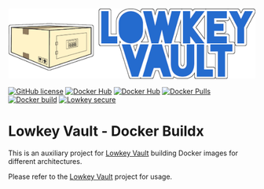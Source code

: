 ![LowkeyVault](https://raw.githubusercontent.com/nagyesta/lowkey-vault/main/.github/assets/LowkeyVault-logo-full.png)

[![GitHub license](https://img.shields.io/github/license/nagyesta/lowkey-vault-docker-buildx?color=informational)](https://raw.githubusercontent.com/nagyesta/lowkey-vault-docker-buildx/main/LICENSE)
[![Docker Hub](https://img.shields.io/docker/v/nagyesta/lowkey-vault?sort=semver&arch=amd64&logo=docker&label=amd64)](https://hub.docker.com/r/nagyesta/lowkey-vault)
[![Docker Hub](https://img.shields.io/docker/v/nagyesta/lowkey-vault?sort=date&arch=arm64&logo=docker&label=multi-arch)](https://hub.docker.com/r/nagyesta/lowkey-vault)
[![Docker Pulls](https://img.shields.io/docker/pulls/nagyesta/lowkey-vault?logo=docker)](https://hub.docker.com/r/nagyesta/lowkey-vault)
[![Docker build](https://img.shields.io/github/actions/workflow/status/nagyesta/lowkey-vault-docker-buildx/gradle.yml?logo=github&branch=main)](https://github.com/nagyesta/lowkey-vault-docker-buildx/actions/workflows/gradle.yml)
[![Lowkey secure](https://img.shields.io/badge/lowkey-secure-0066CC)](https://github.com/nagyesta/lowkey-vault)

# Lowkey Vault - Docker Buildx

This is an auxiliary project for [Lowkey Vault](https://github.com/nagyesta/lowkey-vault) building Docker images for
different architectures.

Please refer to the [Lowkey Vault](https://github.com/nagyesta/lowkey-vault) project for usage.
